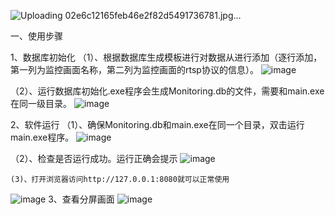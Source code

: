 
![Uploading 02e6c12165feb46e2f82d5491736781.jpg…]()


一、使用步骤

1、数据库初始化
  （1）、根据数据库生成模板进行对数据从进行添加（逐行添加，第一列为监控画面名称，第二列为监控画面的rtsp协议的信息）。
  ![image](https://github.com/xxxgggmmm666/webVideoSurveillance/assets/150007657/22d80116-ef28-43f6-98e5-5df95e830e10)

  （2）、运行数据库初始化.exe程序会生成Monitoring.db的文件，需要和main.exe在同一级目录。
  ![image](https://github.com/xxxgggmmm666/webVideoSurveillance/assets/150007657/7d82912b-e84f-48b6-b985-b8e387f86988)


2、软件运行
  （1）、确保Monitoring.db和main.exe在同一个目录，双击运行main.exe程序。
  ![image](https://github.com/xxxgggmmm666/webVideoSurveillance/assets/150007657/de0a81f6-7da8-485d-8e28-4696a0f5571f)

  （2）、检查是否运行成功。运行正确会提示
  ![image](https://github.com/xxxgggmmm666/webVideoSurveillance/assets/150007657/74b68806-e346-4cb0-9656-70eecdfd8bcf)

    (3)、打开浏览器访问http://127.0.0.1:8080就可以正常使用
![image](https://github.com/xxxgggmmm666/webVideoSurveillance/assets/150007657/e9b80128-fe86-4dcf-9c3c-8763fa7919c6)
3、查看分屏画面
![image](https://github.com/xxxgggmmm666/webVideoSurveillance/assets/150007657/1afef648-e8af-4788-b480-312341d0956d)
